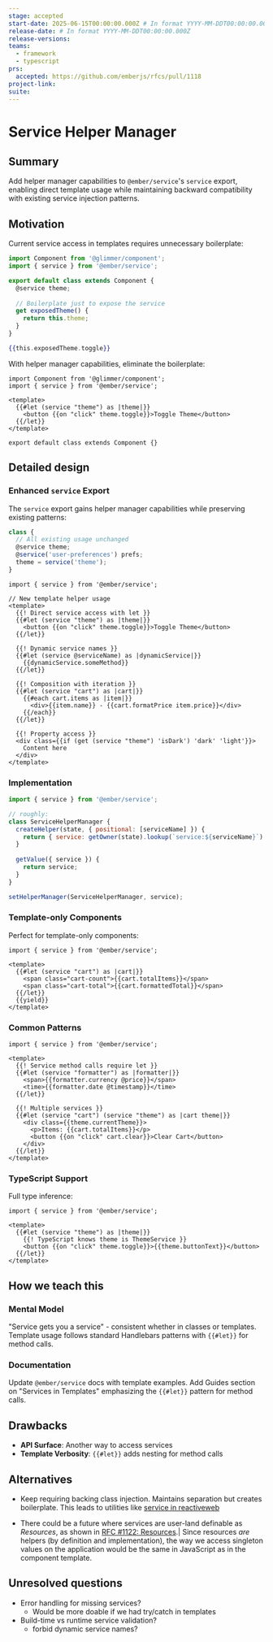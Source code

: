 ```yaml
---
stage: accepted
start-date: 2025-06-15T00:00:00.000Z # In format YYYY-MM-DDT00:00:00.000Z
release-date: # In format YYYY-MM-DDT00:00:00.000Z
release-versions:
teams: 
  - framework
  - typescript
prs:
  accepted: https://github.com/emberjs/rfcs/pull/1118
project-link:
suite: 
---
```


<!--- 
Directions for above: 

stage: Leave as is
start-date: Fill in with today's date, 2032-12-01T00:00:00.000Z
release-date: Leave as is
release-versions: Leave as is
teams: Include only the [team(s)](README.md#relevant-teams) for which this RFC applies
prs:
  accepted: Fill this in with the URL for the Proposal RFC PR
project-link: Leave as is
suite: Leave as is
-->
# Service Helper Manager

## Summary

Add helper manager capabilities to `@ember/service`'s `service` export, enabling direct template usage while maintaining backward compatibility with existing service injection patterns.

## Motivation

Current service access in templates requires unnecessary boilerplate:

```js
import Component from '@glimmer/component';
import { service } from '@ember/service';

export default class extends Component {
  @service theme;
  
  // Boilerplate just to expose the service
  get exposedTheme() {
    return this.theme;
  }
}
```

```hbs
{{this.exposedTheme.toggle}}
```

With helper manager capabilities, eliminate the boilerplate:

```gjs
import Component from '@glimmer/component';
import { service } from '@ember/service';

<template>
  {{#let (service "theme") as |theme|}}
    <button {{on "click" theme.toggle}}>Toggle Theme</button>
  {{/let}}
</template>

export default class extends Component {}
```

## Detailed design

### Enhanced `service` Export

The `service` export gains helper manager capabilities while preserving existing patterns:

```js
class {
  // All existing usage unchanged
  @service theme;
  @service('user-preferences') prefs;
  theme = service('theme');
}
```

```gjs
import { service } from '@ember/service';

// New template helper usage
<template>
  {{! Direct service access with let }}
  {{#let (service "theme") as |theme|}}
    <button {{on "click" theme.toggle}}>Toggle Theme</button>
  {{/let}}
  
  {{! Dynamic service names }}
  {{#let (service @serviceName) as |dynamicService|}}
    {{dynamicService.someMethod}}
  {{/let}}
  
  {{! Composition with iteration }}
  {{#let (service "cart") as |cart|}}
    {{#each cart.items as |item|}}
      <div>{{item.name}} - {{cart.formatPrice item.price}}</div>
    {{/each}}
  {{/let}}
  
  {{! Property access }}
  <div class={{if (get (service "theme") 'isDark') 'dark' 'light'}}>
    Content here
  </div>
</template>
```

### Implementation

```js
import { service } from '@ember/service';

// roughly:
class ServiceHelperManager {
  createHelper(state, { positional: [serviceName] }) {
    return { service: getOwner(state).lookup(`service:${serviceName}`) };
  }
  
  getValue({ service }) {
    return service;
  }
}

setHelperManager(ServiceHelperManager, service);
```

### Template-only Components

Perfect for template-only components:

```gjs
import { service } from '@ember/service';

<template>
  {{#let (service "cart") as |cart|}}
    <span class="cart-count">{{cart.totalItems}}</span>
    <span class="cart-total">{{cart.formattedTotal}}</span>
  {{/let}}
  {{yield}}
</template>
```

### Common Patterns

```gjs
import { service } from '@ember/service';

<template>
  {{! Service method calls require let }}
  {{#let (service "formatter") as |formatter|}}
    <span>{{formatter.currency @price}}</span>
    <time>{{formatter.date @timestamp}}</time>
  {{/let}}
  
  {{! Multiple services }}
  {{#let (service "cart") (service "theme") as |cart theme|}}
    <div class={{theme.currentTheme}}>
      <p>Items: {{cart.totalItems}}</p>
      <button {{on "click" cart.clear}}>Clear Cart</button>
    </div>
  {{/let}}
</template>
```

### TypeScript Support

Full type inference:

```gts
import { service } from '@ember/service';

<template>
  {{#let (service "theme") as |theme|}}
    {{! TypeScript knows theme is ThemeService }}
    <button {{on "click" theme.toggle}}>{{theme.buttonText}}</button>
  {{/let}}
</template>
```

## How we teach this

### Mental Model

"Service gets you a service" - consistent whether in classes or templates. Template usage follows standard Handlebars patterns with `{{#let}}` for method calls.

### Documentation

Update `@ember/service` docs with template examples. Add Guides section on "Services in Templates" emphasizing the `{{#let}}` pattern for method calls.

## Drawbacks

- **API Surface**: Another way to access services
- **Template Verbosity**: `{{#let}}` adds nesting for method calls

## Alternatives

- Keep requiring backing class injection. Maintains separation but creates boilerplate.
  This leads to utilities like [service in reactiveweb](https://reactive.nullvoxpopuli.com/functions/resource_service.service.html)


- There could be a future where services are user-land definable as _Resources_, as shown in [RFC #1122: Resources](https://github.com/emberjs/rfcs/pull/1122).|
  Since resources _are_ helpers (by definition and implementation), the way we access singleton values on the application would be the same in JavaScript as in the component template. 




## Unresolved questions

- Error handling for missing services?
  - Would be more doable if we had try/catch in templates 
- Build-time vs runtime service validation?
  - forbid dynamic service names? 

